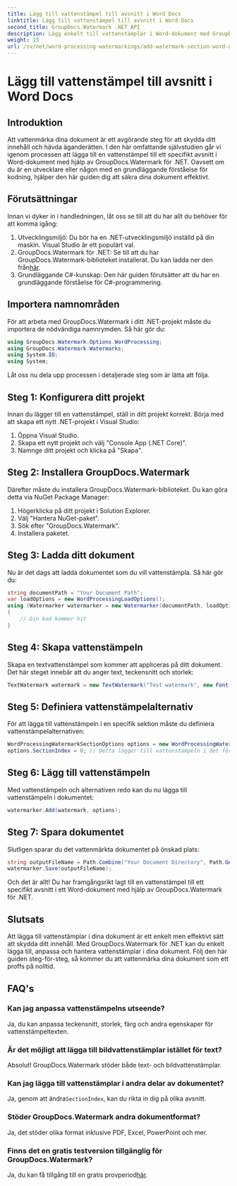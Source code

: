 ```yaml
---
title: Lägg till vattenstämpel till avsnitt i Word Docs
linktitle: Lägg till vattenstämpel till avsnitt i Word Docs
second_title: GroupDocs.Watermark .NET API
description: Lägg enkelt till vattenstämplar i Word-dokument med GroupDocs.Watermark för .NET. Skydda ditt innehåll med denna enkla guide.
weight: 15
url: /sv/net/word-processing-watermarkings/add-watermark-section-word-docs/
---
```


# Lägg till vattenstämpel till avsnitt i Word Docs

## Introduktion
Att vattenmärka dina dokument är ett avgörande steg för att skydda ditt innehåll och hävda äganderätten. I den här omfattande självstudien går vi igenom processen att lägga till en vattenstämpel till ett specifikt avsnitt i Word-dokument med hjälp av GroupDocs.Watermark för .NET. Oavsett om du är en utvecklare eller någon med en grundläggande förståelse för kodning, hjälper den här guiden dig att säkra dina dokument effektivt.
## Förutsättningar
Innan vi dyker in i handledningen, låt oss se till att du har allt du behöver för att komma igång:
1. Utvecklingsmiljö: Du bör ha en .NET-utvecklingsmiljö inställd på din maskin. Visual Studio är ett populärt val.
2.  GroupDocs.Watermark för .NET: Se till att du har GroupDocs.Watermark-biblioteket installerat. Du kan ladda ner den från[här](https://releases.groupdocs.com/Watermark/net/).
3. Grundläggande C#-kunskap: Den här guiden förutsätter att du har en grundläggande förståelse för C#-programmering.
## Importera namnområden
För att arbeta med GroupDocs.Watermark i ditt .NET-projekt måste du importera de nödvändiga namnrymden. Så här gör du:
```csharp
using GroupDocs.Watermark.Options.WordProcessing;
using GroupDocs.Watermark.Watermarks;
using System.IO;
using System;
```
Låt oss nu dela upp processen i detaljerade steg som är lätta att följa.
## Steg 1: Konfigurera ditt projekt
Innan du lägger till en vattenstämpel, ställ in ditt projekt korrekt. Börja med att skapa ett nytt .NET-projekt i Visual Studio:
1. Öppna Visual Studio.
2. Skapa ett nytt projekt och välj "Console App (.NET Core)".
3. Namnge ditt projekt och klicka på "Skapa".
## Steg 2: Installera GroupDocs.Watermark
Därefter måste du installera GroupDocs.Watermark-biblioteket. Du kan göra detta via NuGet Package Manager:
1. Högerklicka på ditt projekt i Solution Explorer.
2. Välj "Hantera NuGet-paket".
3. Sök efter "GroupDocs.Watermark".
4. Installera paketet.
## Steg 3: Ladda ditt dokument
Nu är det dags att ladda dokumentet som du vill vattenstämpla. Så här gör du:
```csharp
string documentPath = "Your Document Path";
var loadOptions = new WordProcessingLoadOptions();
using (Watermarker watermarker = new Watermarker(documentPath, loadOptions))
{
    // Din kod kommer hit
}
```
## Steg 4: Skapa vattenstämpeln
Skapa en textvattenstämpel som kommer att appliceras på ditt dokument. Det här steget innebär att du anger text, teckensnitt och storlek:
```csharp
TextWatermark watermark = new TextWatermark("Test watermark", new Font("Arial", 19));
```
## Steg 5: Definiera vattenstämpelalternativ
För att lägga till vattenstämpeln i en specifik sektion måste du definiera vattenstämpelalternativen:
```csharp
WordProcessingWatermarkSectionOptions options = new WordProcessingWatermarkSectionOptions();
options.SectionIndex = 0; // Detta lägger till vattenstämpeln i det första avsnittet
```
## Steg 6: Lägg till vattenstämpeln
Med vattenstämpeln och alternativen redo kan du nu lägga till vattenstämpeln i dokumentet:
```csharp
watermarker.Add(watermark, options);
```
## Steg 7: Spara dokumentet
Slutligen sparar du det vattenmärkta dokumentet på önskad plats:
```csharp
string outputFileName = Path.Combine("Your Document Directory", Path.GetFileName(documentPath));
watermarker.Save(outputFileName);
```
Och det är allt! Du har framgångsrikt lagt till en vattenstämpel till ett specifikt avsnitt i ett Word-dokument med hjälp av GroupDocs.Watermark för .NET.
## Slutsats
Att lägga till vattenstämplar i dina dokument är ett enkelt men effektivt sätt att skydda ditt innehåll. Med GroupDocs.Watermark för .NET kan du enkelt lägga till, anpassa och hantera vattenstämplar i dina dokument. Följ den här guiden steg-för-steg, så kommer du att vattenmärka dina dokument som ett proffs på nolltid.
## FAQ's
### Kan jag anpassa vattenstämpelns utseende?
Ja, du kan anpassa teckensnitt, storlek, färg och andra egenskaper för vattenstämpeltexten.
### Är det möjligt att lägga till bildvattenstämplar istället för text?
Absolut! GroupDocs.Watermark stöder både text- och bildvattenstämplar.
### Kan jag lägga till vattenstämplar i andra delar av dokumentet?
 Ja, genom att ändra`SectionIndex`, kan du rikta in dig på olika avsnitt.
### Stöder GroupDocs.Watermark andra dokumentformat?
Ja, det stöder olika format inklusive PDF, Excel, PowerPoint och mer.
### Finns det en gratis testversion tillgänglig för GroupDocs.Watermark?
 Ja, du kan få tillgång till en gratis provperiod[här](https://releases.groupdocs.com/).